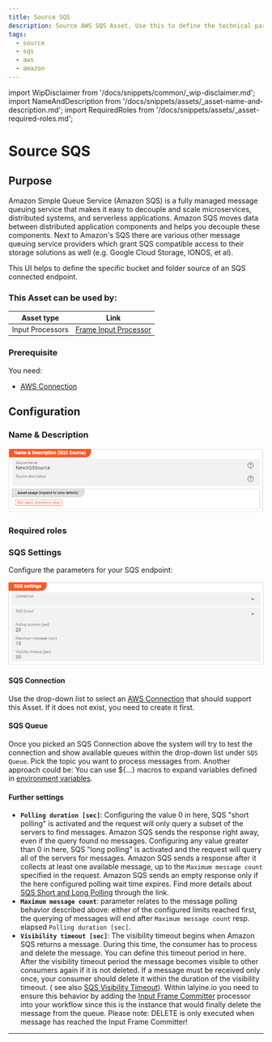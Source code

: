 ```yaml
---
title: Source SQS
description: Source AWS SQS Asset. Use this to define the technical parameters for an AWS SQS source connection.
tags:
  - source
  - sqs
  - aws
  - amazon
---
```


import WipDisclaimer from '/docs/snippets/common/_wip-disclaimer.md';
import NameAndDescription from '/docs/snippets/assets/_asset-name-and-description.md';
import RequiredRoles from '/docs/snippets/assets/_asset-required-roles.md';

# Source SQS

## Purpose

Amazon Simple Queue Service (Amazon SQS) is a fully managed message queuing service that makes it easy to decouple and scale microservices,
distributed systems, and serverless applications. Amazon SQS moves data between distributed application components and
helps you decouple these components.
Next to Amazon's SQS there are various other message queuing service providers which grant SQS compatible access to their storage solutions as well
(e.g. Google Cloud Storage, IONOS, et al).

This UI helps to define the specific bucket and folder source of an SQS connected endpoint.

### This Asset can be used by:

| Asset type       | Link                                                                     |
|------------------|--------------------------------------------------------------------------|
| Input Processors | [Frame Input Processor](/docs/assets/processors-input/asset-input-frame) |

### Prerequisite

You need:

* [AWS Connection](/docs/assets/connections/asset-connection-aws)

## Configuration

### Name & Description

![Name & Description (SQS Source)](./.asset-source-sqs_images/1715606330756.png "Name & Description (SQS Source)")

<NameAndDescription></NameAndDescription>

### Required roles

<RequiredRoles></RequiredRoles>

### SQS Settings

Configure the parameters for your SQS endpoint:

![](./.asset-source-sqs_images/1715605315655.png "SQS Settings (SQS Source)")

#### SQS Connection

Use the drop-down list to select an [AWS Connection](/docs/assets/connections/asset-connection-aws) that should support this Asset. If it does not exist, you need to create it first.

#### SQS Queue

Once you picked an SQS Connection above the system will try to test the connection and
show available queues within the drop-down list under `SQS Queue`. Pick the topic you want to process messages from. Another approach 
could be: You can use $\{...\} macros to expand variables defined in [environment variables](/docs/assets/resources/asset-resource-environment).

#### Further settings

* **`Polling duration [sec]`**: Configuring the value 0 in here, SQS "short polling" is activated and the request will only query a subset of the servers to find messages. 
Amazon SQS sends the response right away, even if the query found no messages.
Configuring any value greater than 0 in here, SQS "long polling" is activated and the request will query all of the servers for messages.
Amazon SQS sends a response after it collects at least one available message, up to the `Maximum message count` specified in the request.
Amazon SQS sends an empty response only if the here configured polling wait time expires. Find more details about [SQS Short and Long Polling](https://docs.aws.amazon.com/AWSSimpleQueueService/latest/SQSDeveloperGuide/sqs-short-and-long-polling.html) through the link.
* **`Maximum message count`**: parameter relates to the message polling behavior described above: either of the configured limits reached first, the querying of messages will end after `Maximum message count` resp. elapsed `Polling duration [sec]`.
* **`Visibility timeout [sec]`**: The visibility timeout begins when Amazon SQS returns a message. During this time, the consumer has to process and delete the message. 
You can define this timeout period in here. After the visibility timeout period the message becomes visible to other consumers again if it is not deleted. 
If a message must be received only once, your consumer should delete it within the duration of the visibility timeout. ( see also [SQS Visibility Timeout](https://docs.aws.amazon.com/AWSSimpleQueueService/latest/SQSDeveloperGuide/sqs-visibility-timeout.html)).
Within lalyine.io you need to ensure this behavior by adding the [Input Frame Committer](/docs/assets/processors-flow/asset-flow-input-frame-committer) processor into your workflow since this is the instance that would finally delete the message from the queue.
Please note: DELETE is only executed when message has reached the Input Frame Committer!


---

<WipDisclaimer></WipDisclaimer>
